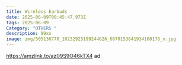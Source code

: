 ```yaml
---
title: Wireless Earbuds
date: 2025-06-09T08:45:47.973Z
tags: 2025-06-09
Category: "OTHERS "
description: 99xx
image: img/505136770_10232925199244626_6070153641934160176_n.jpg
---
```

https://amzlink.to/az09S9O46kTX4 ad